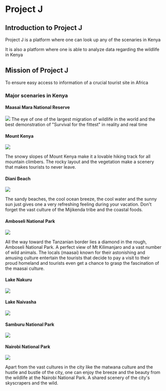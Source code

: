<body style="background-image="https://africancentre.org/AfC2/wp-content/uploads/2024/12/How-can-we-overcome-the-technical-obstacles-when-using-IoT-for-wildlife-conservation-1.png" ;background-size: cover; background-position: center; background-repeat: no-repeat;">
  <!-- Your page content here -->
</body>
<h1>Project J</h1>

<h2>Introduction to Project J </h2>
<p> Project J is a platform where one can look up any of the scenaries in Kenya  </p>
<p>It is also a platform where one is able to analyze data regarding the wildlife in Kenya</p>

<h2>Mission of Project J</h2>
<P>To ensure easy access to information of a crucial tourist site in Africa</P>

<h3>Major scenaries in Kenya</h3>

<h4>Maasai Mara National Reserve </h4><img src="https://yellowzebrasafaris.com/media/26612/_copyright_beverly_joubert_mara_wildlife_kenya_5255.jpg?width=2048&height=1024&format=jpg&v=1da5e14f51fa6a0"
                                        <p> The eye of one of the largest migration of wildlife in the world and the best demonstration of "Survival for the                                                        fittest" in reality and real time</p>
<h4>Mount Kenya </h4><img src="https://media.istockphoto.com/id/515161366/photo/sunrise-behind-mt-kenya.jpg?s=612x612&w=0&k=20&c=HholJet9EY-s9c4Fst7iF8TetXVvuUNHoUp5DnHZV_M=">
<p> The snowy slopes of Mount Kenya make it a lovable hiking track for all mountain climbers. The rocky layout and the vegetation make a scenery that makes tourists to never leave.</p>

<h4>Diani Beach</h4><img src="https://www.tailormadeafrica.com/wp-content/uploads/Coast-Meets-Country-Extend-Your-Kenya-Safari-with-Beach-Bliss-960x720.jpg">
<p>The sandy beaches, the cool ocean breeze, the cool water and the sunny sun just  gives one a very refreshing feeling during your vacation. Don't forget the vast culture of the Mijikenda tribe and the coastal foods. </p>

<h4>Amboseli National Park</h4><img src="https://reservations.kws.go.ke/uploads/0000/1/2021/12/25/amboseli-np-582x393-1.jpg">
<p>All the way toward the Tanzanian border lies a diamond in the rough, Amboseli National Park. A perfect view of Mt Kilimanjaro and a vast number of wild animals. The locals (maasai) known for their astonishing and amusing culture entertain the tourists that decide to pay a visit to their proud homeland and tourists even get a chance to grasp the fascination of the maasai culture.</p>

<h4>Lake Nakuru</h4><img src="https://www.aberdarenationalparks.com/wp-content/uploads/2023/03/lake-nakuru-national-park-750x400.jpg">

<h4>Lake Naivasha</h4><img src="https://www.maasaimarakenyapark.com/wp-content/uploads/2022/11/flamingos-lakes-great-rift-valley-1.jpg">

<h4>Samburu National Park</h4><img src="https://encrypted-tbn0.gstatic.com/images?q=tbn:ANd9GcRg4uWsL32CD93IY6-BdHYv9oGmpIEHPpBlpQ&s">

<h4>Nairobi National Park</h4><img src="https://www.maasaimarakenyapark.com/wp-content/uploads/2019/08/Nairobi-National-Park-700x450.jpg">
<p>Apart from the vast cultures in the city like the matwana culture and the hustle and bustle of the city, one can enjoy the breeze and the beauty from the wildlife at the Nairobi National Park. A shared scenery of the city's skyscrapers and the wild.</p>
